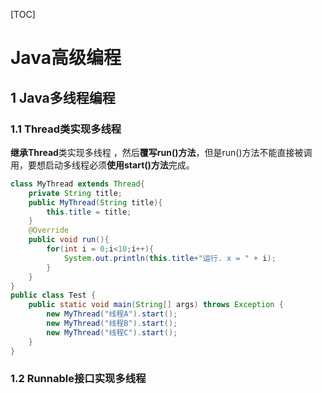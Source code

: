 [TOC]

# Java高级编程

## 1 Java多线程编程

### 1.1 Thread类实现多线程

**继承Thread**类实现多线程 ，然后**覆写run()方法**，但是run()方法不能直接被调用，要想启动多线程必须**使用start()方法**完成。

```Java
class MyThread extends Thread{
	private String title;
	public MyThread(String title){
		this.title = title;
	}
	@Override
	public void run(){
		for(int i = 0;i<10;i++){
			System.out.println(this.title+"运行. x = " + i);
		}
	}
}
public class Test {
	public static void main(String[] args) throws Exception {
		new MyThread("线程A").start();
		new MyThread("线程B").start();
		new MyThread("线程C").start();
	}
}
```

### 1.2 Runnable接口实现多线程

